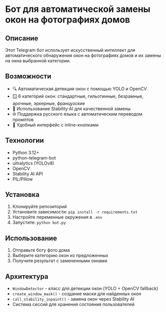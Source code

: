 
# Бот для автоматической замены окон на фотографиях домов

## Описание
Этот Telegram бот использует искусственный интеллект для автоматического обнаружения окон на фотографиях домов и их замены на окна выбранной категории.

## Возможности
- 🔍 Автоматическая детекция окон с помощью YOLO и OpenCV
- 🪟 6 категорий окон: стандартные, гильотинные, безрамные, арочные, эркерные, французские
- 🎨 Использование Stability AI для качественной замены
- 🌐 Поддержка русского языка с автоматическим переводом промптов
- 📱 Удобный интерфейс с inline-кнопками

## Технологии
- Python 3.12+
- python-telegram-bot
- ultralytics (YOLOv8)
- OpenCV
- Stability AI API
- PIL/Pillow

## Установка
1. Клонируйте репозиторий
2. Установите зависимости: `pip install -r requirements.txt`
3. Настройте переменные окружения в `.env`
4. Запустите: `python bot.py`

## Использование
1. Отправьте боту фото дома
2. Выберите категорию окон из предложенных
3. Получите результат с замененными окнами

## Архитектура
- `WindowDetector` - класс для детекции окон (YOLO + OpenCV fallback)
- `create_window_mask()` - создание маски для найденных окон
- `call_stability_inpaint()` - замена окон через Stability AI
- Система сессий для хранения состояния пользователей

